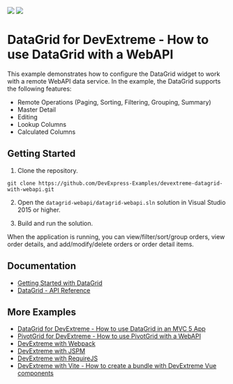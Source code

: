 <!-- default badges list -->
[![](https://img.shields.io/badge/Open_in_DevExpress_Support_Center-FF7200?style=flat-square&logo=DevExpress&logoColor=white)](https://supportcenter.devexpress.com/ticket/details/T1170948)
[![](https://img.shields.io/badge/📖_How_to_use_DevExpress_Examples-e9f6fc?style=flat-square)](https://docs.devexpress.com/GeneralInformation/403183)
<!-- default badges end -->
# DataGrid for DevExtreme - How to use DataGrid with a WebAPI

This example demonstrates how to configure the DataGrid widget to work with a remote WebAPI data service. In the example, the DataGrid supports the following features:

- Remote Operations (Paging, Sorting, Filtering, Grouping, Summary)
- Master Detail
- Editing
- Lookup Columns
- Calculated Columns

## Getting Started

1. Clone the repository.
 ``` text
 git clone https://github.com/DevExpress-Examples/devextreme-datagrid-with-webapi.git
 ```

2. Open the `datagrid-webapi/datagrid-webapi.sln` solution in Visual Studio 2015 or higher.

3. Build and run the solution.
 
When the application is running, you can view/filter/sort/group orders, view order details, and add/modify/delete orders or order detail items.

## Documentation

- [Getting Started with DataGrid](https://js.devexpress.com/Documentation/Guide/UI_Components/DataGrid/Getting_Started_with_DataGrid/)
- [DataGrid - API Reference](https://js.devexpress.com/Documentation/ApiReference/UI_Components/dxDataGrid/)

## More Examples

- [DataGrid for DevExtreme - How to use DataGrid in an MVC 5 App](https://github.com/DevExpress-Examples/devextreme-datagrid-mvc5)
- [PivotGrid for DevExtreme - How to use PivotGrid with a WebAPI](https://github.com/DevExpress-Examples/devextreme-pivotgrid-with-webapi)
- [DevExtreme with Webpack](https://github.com/DevExpress-Examples/devextreme-webpack-examples)
- [DevExtreme with JSPM](https://github.com/DevExpress-Examples/devextreme-jspm-examples)
- [DevExtreme with RequireJS](https://github.com/DevExpress-Examples/devextreme-requirejs-examples)
- [DevExtreme with Vite - How to create a bundle with DevExtreme Vue components](https://github.com/DevExpress-Examples/devextreme-vite-vue-bundling)
